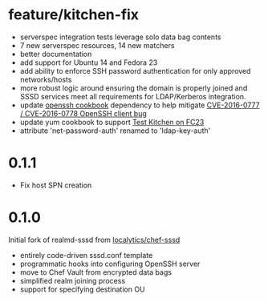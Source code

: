 # feature/kitchen-fix

- serverspec integration tests leverage solo data bag contents
- 7 new serverspec resources, 14 new matchers
- better documentation
- add support for Ubuntu 14 and Fedora 23
- add ability to enforce SSH password authentication for only approved networks/hosts
- more robust logic around ensuring the domain is properly joined and SSSD services meet all requirements for LDAP/Kerberos integration.
- update [openssh cookbook](https://github.com/chef-cookbooks/openssh/commit/cfcf4cdb8b096a6cf364a813ac7ebaa889c71fb5) dependency to help mitigate [CVE-2016-0777 / CVE-2016-0778 OpenSSH client bug](http://www.openssh.com/txt/release-7.1p2)
- update yum cookbook to support [Test Kitchen on FC23](https://github.com/chef-cookbooks/yum/pull/143)
- attribute 'net-password-auth' renamed to 'ldap-key-auth'

# 0.1.1

- Fix host SPN creation

# 0.1.0

Initial fork of realmd-sssd from [localytics/chef-sssd](https://github.com/localytics/chef-sssd)
- entirely code-driven sssd.conf template
- programmatic hooks into configuring OpenSSH server
- move to Chef Vault from encrypted data bags
- simplified realm joining process
- support for specifying destination OU
